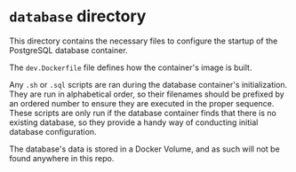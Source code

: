 # `database` directory

This directory contains the necessary files to configure the startup of the
PostgreSQL database container.

The `dev.Dockerfile` file defines how the container's image is built.

Any `.sh` or `.sql` scripts are ran during the database container's initialization.
They are run in alphabetical order, so their filenames should be prefixed by an
ordered number to ensure they are executed in the proper sequence. These scripts
are only run if the database container finds that there is no existing database, so
they provide a handy way of conducting initial database configuration.

The database's data is stored in a Docker Volume, and as such will not be found
anywhere in this repo.